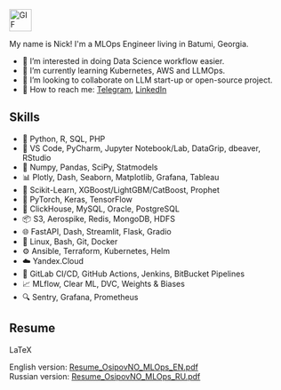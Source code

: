 <img src="https://media.giphy.com/media/QynPOjBgLR5Ryg1qKJ/giphy.gif" alt="GIF" width="40" height="40">

My name is Nick! 
I'm a MLOps Engineer living in Batumi, Georgia.

- 🧲 I’m interested in doing Data Science workflow easier.
- 🚬 I’m currently learning Kubernetes, AWS and LLMOps.
- 👀 I’m looking to collaborate on LLM start-up or open-source project.
- 💬 How to reach me: [Telegram](https://t.me/NickOsipov), [LinkedIn](https://www.linkedin.com/in/nickosipov/)

## Skills
- 🐍 Python, R, SQL, PHP
- 🔧 VS Code, PyCharm, Jupyter Notebook/Lab, DataGrip, dbeaver, RStudio
- 🧮 Numpy, Pandas, SciPy, Statmodels
- 📊 Plotly, Dash, Seaborn, Matplotlib, Grafana, Tableau
- 🤖 Scikit-Learn, XGBoost/LightGBM/CatBoost, Prophet
- 🧠 PyTorch, Keras, TensorFlow
- 💾 ClickHouse, MySQL, Oracle, PostgreSQL
- 📦 S3, Aerospike, Redis, MongoDB, HDFS
- 🌐 FastAPI, Dash, Streamlit, Flask, Gradio
- 🐧 Linux, Bash, Git, Docker
- ⚙️ Ansible, Terraform, Kubernetes, Helm
- ☁️ Yandex.Cloud
- 🔄 GitLab CI/CD, GitHub Actions, Jenkins, BitBucket Pipelines
- 📈 MLflow, Clear ML, DVC, Weights & Biases
- 🔍 Sentry, Grafana, Prometheus

## Resume

LaTeX

English version: [Resume_OsipovNO_MLOps_EN.pdf](https://github.com/NickOsipov/resume/blob/main/Resume_OsipovNO_MLOps_EN.pdf)  
Russian version: [Resume_OsipovNO_MLOps_RU.pdf](https://github.com/NickOsipov/resume/blob/main/Resume_OsipovNO_MLOps_RU.pdf)
  
<!---
NickOsipov/NickOsipov is a ✨ special ✨ repository because its `README.md` (this file) appears on your GitHub profile.
You can click the Preview link to take a look at your changes.
--->
